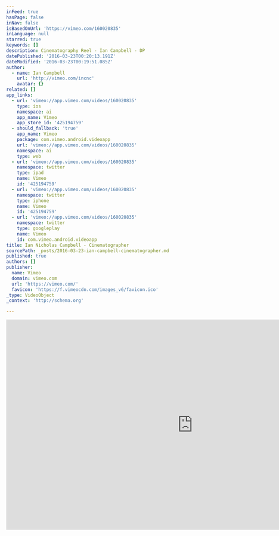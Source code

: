 ```yaml
---
inFeed: true
hasPage: false
inNav: false
isBasedOnUrl: 'https://vimeo.com/160020835'
inLanguage: null
starred: true
keywords: []
description: Cinematography Reel - Ian Campbell - DP
datePublished: '2016-03-23T00:20:13.191Z'
dateModified: '2016-03-23T00:19:51.085Z'
author:
  - name: Ian Campbell
    url: 'http://vimeo.com/incnc'
    avatar: {}
related: []
app_links:
  - url: 'vimeo://app.vimeo.com/videos/160020835'
    type: ios
    namespace: ai
    app_name: Vimeo
    app_store_id: '425194759'
  - should_fallback: 'true'
    app_name: Vimeo
    package: com.vimeo.android.videoapp
    url: 'vimeo://app.vimeo.com/videos/160020835'
    namespace: ai
    type: web
  - url: 'vimeo://app.vimeo.com/videos/160020835'
    namespace: twitter
    type: ipad
    name: Vimeo
    id: '425194759'
  - url: 'vimeo://app.vimeo.com/videos/160020835'
    namespace: twitter
    type: iphone
    name: Vimeo
    id: '425194759'
  - url: 'vimeo://app.vimeo.com/videos/160020835'
    namespace: twitter
    type: googleplay
    name: Vimeo
    id: com.vimeo.android.videoapp
title: Ian Nicholas Campbell - Cinematographer
sourcePath: _posts/2016-03-23-ian-campbell-cinematographer.md
published: true
authors: []
publisher:
  name: Vimeo
  domain: vimeo.com
  url: 'https://vimeo.com/'
  favicon: 'https://f.vimeocdn.com/images_v6/favicon.ico'
_type: VideoObject
_context: 'http://schema.org'

---
```

<iframe src="https://cdn.embedly.com/widgets/media.html?src=https%3A%2F%2Fplayer.vimeo.com%2Fvideo%2F160020835&amp;url=https%3A%2F%2Fvimeo.com%2F160020835&amp;image=http%3A%2F%2Fi.vimeocdn.com%2Fvideo%2F561911918_1280.jpg&amp;key=b7d04c9b404c499eba89ee7072e1c4f7&amp;type=text%2Fhtml&amp;schema=vimeo" width="1000" height="563" scrolling="no" frameborder="0" allowfullscreen="allowfullscreen" style=""></iframe>